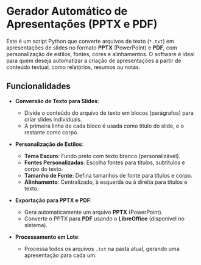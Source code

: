 # Gerador Automático de Apresentações (PPTX e PDF)

Este é um script Python que converte arquivos de texto (`*.txt`) em apresentações de slides no formato **PPTX** (PowerPoint) e **PDF**, com personalização de estilos, fontes, cores e alinhamentos. O software é ideal para quem deseja automatizar a criação de apresentações a partir de conteúdo textual, como relatórios, resumos ou notas.

## Funcionalidades

- **Conversão de Texto para Slides**:
  - Divide o conteúdo do arquivo de texto em blocos (parágrafos) para criar slides individuais.
  - A primeira linha de cada bloco é usada como título do slide, e o restante como corpo.

- **Personalização de Estilos**:
  - **Tema Escuro**: Fundo preto com texto branco (personalizável).
  - **Fontes Personalizadas**: Escolha fontes para títulos, subtítulos e corpo do texto.
  - **Tamanho de Fonte**: Defina tamanhos de fonte para títulos e corpo.
  - **Alinhamento**: Centralizado, à esquerda ou à direita para títulos e texto.

- **Exportação para PPTX e PDF**:
  - Gera automaticamente um arquivo **PPTX** (PowerPoint).
  - Converte o PPTX para **PDF** usando o **LibreOffice** (disponível no sistema).

- **Processamento em Lote**:
  - Processa todos os arquivos `.txt` na pasta atual, gerando uma apresentação para cada um.

## Como Usar

1. **Preparação**:
   - Coloque os arquivos de texto (`*.txt`) na mesma pasta do script.
   - Certifique-se de que o **LibreOffice** está instalado no sistema para a conversão para PDF.

2. **Execução**:
   - Execute o script Python:
     ```bash
     python3 script.py
     ```
   - O script criará um arquivo `.pptx` e um `.pdf` para cada arquivo `.txt` encontrado.

3. **Personalização**:
   - Edite as variáveis no início do script para ajustar fontes, tamanhos, cores e alinhamentos.

## Exemplo de Estrutura do Arquivo de Texto

Cada bloco de texto (separado por duas quebras de linha) será convertido em um slide. A primeira linha é o título, e as linhas seguintes são o corpo do slide.

Exemplo (`exemplo.txt`):
```
Título do Slide 1
Este é o conteúdo do primeiro slide.
Pode ter múltiplas linhas.

Título do Slide 2
Aqui está o conteúdo do segundo slide.
```

## Requisitos

- Python 3.x
- Biblioteca `python-pptx`:
  ```bash
  pip install python-pptx
  ```
- LibreOffice (para conversão para PDF).

## Personalização

No início do script, você pode personalizar:
- **Cores**: Fundo e texto.
- **Fontes**: Para títulos, subtítulos e corpo.
- **Tamanhos de Fonte**: Para títulos e corpo.
- **Alinhamentos**: Centralizado, à esquerda ou à direita.

Exemplo de personalização:
```python
COR_FUNDO = RGBColor(0, 0, 0)  # Preto
COR_TEXTO = RGBColor(255, 255, 255)  # Branco

FONTE_TITULO_PRINCIPAL = "Times New Roman"
TAMANHO_TITULO_PRINCIPAL = Pt(44)
ALINHAMENTO_TITULO_PRINCIPAL = PP_ALIGN.CENTER
```

## Contribuições

Contribuições são bem-vindas! Sinta-se à vontade para abrir issues ou pull requests para melhorias, correções de bugs ou novas funcionalidades.

## Licença

Este projeto está licenciado sob a licença MIT. Consulte o arquivo [LICENSE](LICENSE) para mais detalhes.

---

### Exemplo de Repositório no GitHub

Você pode adicionar essa descrição ao arquivo `README.md` do seu repositório no GitHub. Aqui está um exemplo de como o repositório pode ser estruturado:

```
gerador-apresentacoes/
├── script.py                # Script principal
├── exemplo.txt              # Exemplo de arquivo de texto
├── README.md                # Descrição do projeto
├── requirements.txt         # Dependências do projeto
└── LICENSE                  # Licença do projeto
```

### Exemplo de `requirements.txt`:
```
python-pptx
```

### Exemplo de `LICENSE` (MIT):
```plaintext
MIT License

Copyright (c) 2023 Seu Nome

Permission is hereby granted...
```

